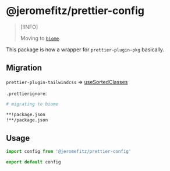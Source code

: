 # @jeromefitz/prettier-config

> [!INFO]
>
> Moving to [`biome`](https://biomejs.dev).

This package is now a wrapper for `prettier-plugin-pkg` basically.

## Migration

`prettier-plugin-tailwindcss` => [useSortedClasses](https://biomejs.dev/linter/rules/use-sorted-classes/#description)

`.prettierignore`:

```bash
# migrating to biome

**!package.json
!**/package.json

```

## Usage

```ts
import config from '@jeromefitz/prettier-config'

export default config
```
